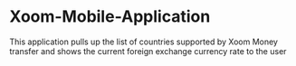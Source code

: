 # Xoom-Mobile-Application
This application pulls up the list of countries supported by Xoom Money transfer and shows the current foreign exchange currency rate to the user
